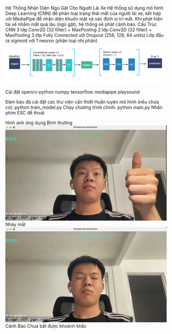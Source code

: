 Hệ Thống Nhận Diện Ngủ Gật Cho Người Lái Xe
Hệ thống sử dụng mô hình Deep Learning (CNN) để phân loại trạng thái mắt của người lái xe, kết hợp với MediaPipe để nhận diện khuôn mặt và xác định vị trí mắt. Khi phát hiện tài xế nhắm mắt quá lâu (ngủ gật), hệ thống sẽ phát cảnh báo.
Cấu Trúc CNN
3 lớp Conv2D (32 filter) + MaxPooling
2 lớp Conv2D (32 filter) + MaxPooling
3 lớp Fully Connected với Dropout (256, 128, 64 units)
Lớp đầu ra sigmoid với 1 neuron (phân loại nhị phân)
![alt text](image.png)

Cài đặt
opencv-python
numpy
tensorflow
mediapipe
playsound

Đảm bảo đã cài đặt các thư viện cần thiết
Huấn luyện mô hình (nếu chưa có): python train_model.py
Chạy chương trình chính: python main.py
Nhấn phím ESC để thoát

Hình anh ứng dụng
Bình thường
![alt text](<Screenshot 2025-04-16 at 21.29.24.png>)
Nháy mắt
![alt text](<Screenshot 2025-04-16 at 21.30.44.png>)
Cảnh Báo
Chưa bắt được khoảnh khắc